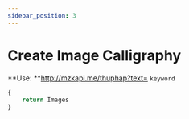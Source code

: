```yaml
---
sidebar_position: 3
---
```

# Create Image Calligraphy

**Use: **http://mzkapi.me/thuphap?text= `keyword`

```jsx title="http://mzkapi.me/thuphap?id=1&sodong=3&dong_1=ManhG&dong_2=ManhG&dong_3=ManhG"
{
    return Images
}
```